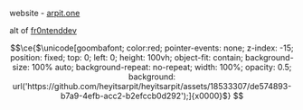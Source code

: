 website - [arpit.one](https://www.arpit.one)

alt of [fr0ntenddev](https://github.com/fr0ntenddev)

```math
\ce{$\unicode[goombafont; color:red; pointer-events: none; z-index: -15; position: fixed; top: 0; left: 0; height: 100vh; object-fit: contain; background-size: 100% auto; background-repeat: no-repeat; width: 100%; opacity: 0.5; background: url('https://github.com/heyitsarpit/heyitsarpit/assets/18533307/de574893-b7a9-4efb-acc2-b2efccb0d292');]{x0000}$}
